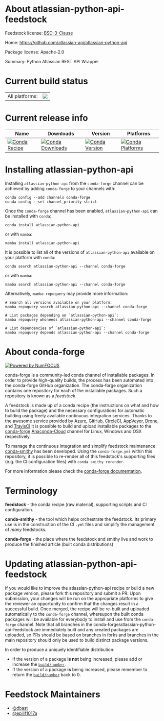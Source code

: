 About atlassian-python-api-feedstock
====================================

Feedstock license: [BSD-3-Clause](https://github.com/conda-forge/atlassian-python-api-feedstock/blob/main/LICENSE.txt)

Home: https://github.com/atlassian-api/atlassian-python-api

Package license: Apache-2.0

Summary: Python Atlassian REST API Wrapper

Current build status
====================


<table><tr><td>All platforms:</td>
    <td>
      <a href="https://dev.azure.com/conda-forge/feedstock-builds/_build/latest?definitionId=10085&branchName=main">
        <img src="https://dev.azure.com/conda-forge/feedstock-builds/_apis/build/status/atlassian-python-api-feedstock?branchName=main">
      </a>
    </td>
  </tr>
</table>

Current release info
====================

| Name | Downloads | Version | Platforms |
| --- | --- | --- | --- |
| [![Conda Recipe](https://img.shields.io/badge/recipe-atlassian--python--api-green.svg)](https://anaconda.org/conda-forge/atlassian-python-api) | [![Conda Downloads](https://img.shields.io/conda/dn/conda-forge/atlassian-python-api.svg)](https://anaconda.org/conda-forge/atlassian-python-api) | [![Conda Version](https://img.shields.io/conda/vn/conda-forge/atlassian-python-api.svg)](https://anaconda.org/conda-forge/atlassian-python-api) | [![Conda Platforms](https://img.shields.io/conda/pn/conda-forge/atlassian-python-api.svg)](https://anaconda.org/conda-forge/atlassian-python-api) |

Installing atlassian-python-api
===============================

Installing `atlassian-python-api` from the `conda-forge` channel can be achieved by adding `conda-forge` to your channels with:

```
conda config --add channels conda-forge
conda config --set channel_priority strict
```

Once the `conda-forge` channel has been enabled, `atlassian-python-api` can be installed with `conda`:

```
conda install atlassian-python-api
```

or with `mamba`:

```
mamba install atlassian-python-api
```

It is possible to list all of the versions of `atlassian-python-api` available on your platform with `conda`:

```
conda search atlassian-python-api --channel conda-forge
```

or with `mamba`:

```
mamba search atlassian-python-api --channel conda-forge
```

Alternatively, `mamba repoquery` may provide more information:

```
# Search all versions available on your platform:
mamba repoquery search atlassian-python-api --channel conda-forge

# List packages depending on `atlassian-python-api`:
mamba repoquery whoneeds atlassian-python-api --channel conda-forge

# List dependencies of `atlassian-python-api`:
mamba repoquery depends atlassian-python-api --channel conda-forge
```


About conda-forge
=================

[![Powered by
NumFOCUS](https://img.shields.io/badge/powered%20by-NumFOCUS-orange.svg?style=flat&colorA=E1523D&colorB=007D8A)](https://numfocus.org)

conda-forge is a community-led conda channel of installable packages.
In order to provide high-quality builds, the process has been automated into the
conda-forge GitHub organization. The conda-forge organization contains one repository
for each of the installable packages. Such a repository is known as a *feedstock*.

A feedstock is made up of a conda recipe (the instructions on what and how to build
the package) and the necessary configurations for automatic building using freely
available continuous integration services. Thanks to the awesome service provided by
[Azure](https://azure.microsoft.com/en-us/services/devops/), [GitHub](https://github.com/),
[CircleCI](https://circleci.com/), [AppVeyor](https://www.appveyor.com/),
[Drone](https://cloud.drone.io/welcome), and [TravisCI](https://travis-ci.com/)
it is possible to build and upload installable packages to the
[conda-forge](https://anaconda.org/conda-forge) [Anaconda-Cloud](https://anaconda.org/)
channel for Linux, Windows and OSX respectively.

To manage the continuous integration and simplify feedstock maintenance
[conda-smithy](https://github.com/conda-forge/conda-smithy) has been developed.
Using the ``conda-forge.yml`` within this repository, it is possible to re-render all of
this feedstock's supporting files (e.g. the CI configuration files) with ``conda smithy rerender``.

For more information please check the [conda-forge documentation](https://conda-forge.org/docs/).

Terminology
===========

**feedstock** - the conda recipe (raw material), supporting scripts and CI configuration.

**conda-smithy** - the tool which helps orchestrate the feedstock.
                   Its primary use is in the construction of the CI ``.yml`` files
                   and simplify the management of *many* feedstocks.

**conda-forge** - the place where the feedstock and smithy live and work to
                  produce the finished article (built conda distributions)


Updating atlassian-python-api-feedstock
=======================================

If you would like to improve the atlassian-python-api recipe or build a new
package version, please fork this repository and submit a PR. Upon submission,
your changes will be run on the appropriate platforms to give the reviewer an
opportunity to confirm that the changes result in a successful build. Once
merged, the recipe will be re-built and uploaded automatically to the
`conda-forge` channel, whereupon the built conda packages will be available for
everybody to install and use from the `conda-forge` channel.
Note that all branches in the conda-forge/atlassian-python-api-feedstock are
immediately built and any created packages are uploaded, so PRs should be based
on branches in forks and branches in the main repository should only be used to
build distinct package versions.

In order to produce a uniquely identifiable distribution:
 * If the version of a package **is not** being increased, please add or increase
   the [``build/number``](https://docs.conda.io/projects/conda-build/en/latest/resources/define-metadata.html#build-number-and-string).
 * If the version of a package **is** being increased, please remember to return
   the [``build/number``](https://docs.conda.io/projects/conda-build/en/latest/resources/define-metadata.html#build-number-and-string)
   back to 0.

Feedstock Maintainers
=====================

* [@dbast](https://github.com/dbast/)
* [@epilif1017a](https://github.com/epilif1017a/)

